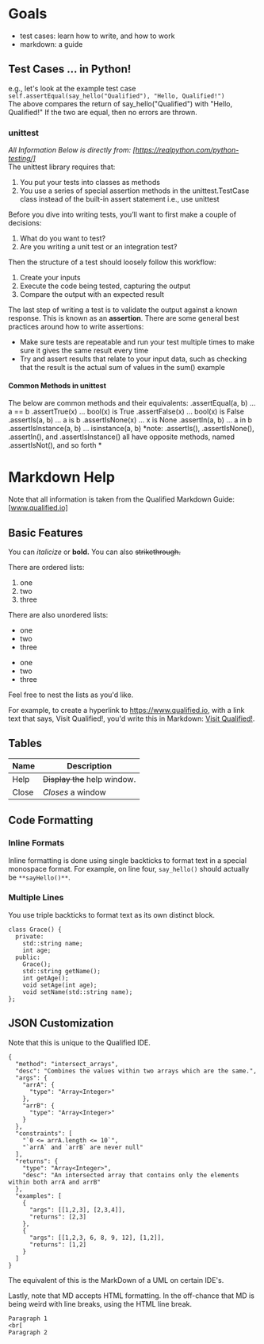 # Goals
- test cases: learn how to write, and how to work
- markdown: a guide

## Test Cases ... in Python!
e.g., let's look at the example test case
`self.assertEqual(say_hello("Qualified"), "Hello, Qualified!")`
<br>The above compares the return of say_hello("Qualified") with "Hello, Qualified!" If the two are equal, then no errors are thrown.

### unittest 
_All Information Below is directly from: [https://realpython.com/python-testing/]_
<br>The unittest library requires that:
1. You put your tests into classes as methods
2. You use a series of special assertion methods in the unittest.TestCase class instead of the built-in assert statement
i.e., use unittest

Before you dive into writing tests, you’ll want to first make a couple of decisions:
1. What do you want to test?
2. Are you writing a unit test or an integration test?

Then the structure of a test should loosely follow this workflow:
1. Create your inputs
2. Execute the code being tested, capturing the output
3. Compare the output with an expected result

The last step of writing a test is to validate the output against a known response. This is known as an **assertion**. There are some general best practices around how to write assertions:
- Make sure tests are repeatable and run your test multiple times to make sure it gives the same result every time
- Try and assert results that relate to your input data, such as checking that the result is the actual sum of values in the sum() example

#### Common Methods in unittest
The below are common methods and their equivalents:
.assertEqual(a, b) ... a == b
.assertTrue(x) ... bool(x) is True
.assertFalse(x)	... bool(x) is False
.assertIs(a, b)	... a is b
.assertIsNone(x) ... x is None
.assertIn(a, b) ... a in b
.assertIsInstance(a, b)	... isinstance(a, b)
*note: .assertIs(), .assertIsNone(), .assertIn(), and .assertIsInstance() all have opposite methods, named .assertIsNot(), and so forth *

# Markdown Help
Note that all information is taken from the Qualified Markdown Guide: [www.qualified.io]

## Basic Features
You can *italicize* or **bold.** You can also ~~strikethrough.~~

There are ordered lists:
1. one
2. two 
3. three

There are also unordered lists:
* one
* two
* three
- one
- two
- three

Feel free to nest the lists as you'd like.

For example, to create a hyperlink to https://www.qualified.io, with a link text that says, Visit Qualified!, you'd write this in Markdown: [Visit Qualified!](https://www.qualified.io).

## Tables
| Name | Description          |
| ------------- | ----------- |
| Help      | ~~Display the~~ help window.|
| Close     | _Closes_ a window     |


## Code Formatting
### Inline Formats
Inline formatting is done using single backticks to format text in a special monospace format. For example, on line four, `say_hello()` should actually be `**sayHello()**`.

### Multiple Lines
You use triple backticks to format text as its own distinct block.

```
class Grace() {
  private:
    std::string name;
    int age;
  public:
    Grace();
    std::string getName();
    int getAge();
    void setAge(int age);
    void setName(std::string name);
};
```

## JSON Customization
Note that this is unique to the Qualified IDE.
```%method-doc
{  
  "method": "intersect_arrays",
  "desc": "Combines the values within two arrays which are the same.",
  "args": {
    "arrA": {
      "type": "Array<Integer>"
    },
    "arrB": {
      "type": "Array<Integer>"
    }
  },
  "constraints": [
    "`0 <= arrA.length <= 10`",
    "`arrA` and `arrB` are never null"
  ],
  "returns": {
    "type": "Array<Integer>",
    "desc": "An intersected array that contains only the elements within both arrA and arrB"
  },
  "examples": [
    {
      "args": [[1,2,3], [2,3,4]],
      "returns": [2,3]
    },
    {
      "args": [[1,2,3, 6, 8, 9, 12], [1,2]],
      "returns": [1,2]
    }
  ]
}
```

The equivalent of this is the MarkDown of a UML on certain IDE's.

Lastly, note that MD accepts HTML formatting. In the off-chance that MD is being weird with line breaks, using the HTML line break. 
```
Paragraph 1
<br[
Paragraph 2
```
